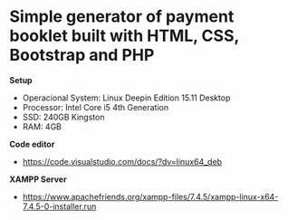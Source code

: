 Simple generator of payment booklet built with HTML, CSS, Bootstrap and PHP
====================================

**Setup**
* Operacional System: Linux Deepin Edition 15.11 Desktop
* Processor: Intel Core i5 4th Generation
* SSD: 240GB Kingston
* RAM: 4GB

**Code editor**
* https://code.visualstudio.com/docs/?dv=linux64_deb

**XAMPP Server**
* https://www.apachefriends.org/xampp-files/7.4.5/xampp-linux-x64-7.4.5-0-installer.run